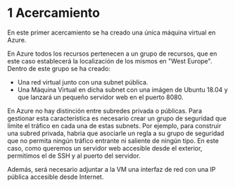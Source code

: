 # 1 Acercamiento
En este primer acercamiento se ha creado una única máquina virtual en Azure.

En Azure todos los recursos pertenecen a un grupo de recursos, que en este caso establecerá la localización de los mismos en "West Europe". Dentro de este grupo se ha creado:
* Una red virtual junto con una subnet pública.
* Una Máquina Virtual en dicha subnet con una imágen de Ubuntu 18.04 y que lanzará un pequeño servidor web en el puerto 8080.

En Azure no hay distinción entre subredes privada o públicas. Para gestionar esta característica es necesario crear un grupo de seguridad que limite el tráfico en cada una de estas subnets. Por ejemplo, para construir una subred privada, habria que asociarle un regla a su grupo de seguridad que no permita ningún tráfico entrante ni saliente de ningún tipo. En este caso, como queremos un servidor web accesible desde el exterior, permitimos el de SSH y al puerto del servidor. 

Además, será necesario adjuntar a la VM una interfaz de red con una IP pública accesible desde Internet. 